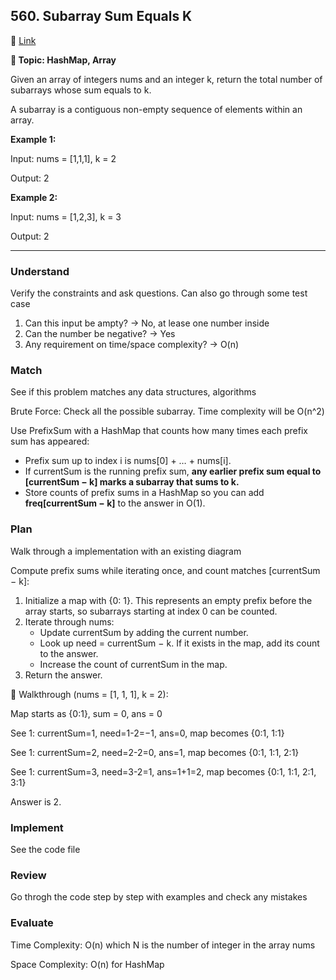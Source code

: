 ## 560. Subarray Sum Equals K
🔗 [Link](https://leetcode.com/problems/subarray-sum-equals-k/description/)

**📝 Topic: HashMap, Array**

Given an array of integers nums and an integer k, return the total number of subarrays whose sum equals to k.

A subarray is a contiguous non-empty sequence of elements within an array.

**Example 1:**

Input: nums = [1,1,1], k = 2

Output: 2

**Example 2:**

Input: nums = [1,2,3], k = 3

Output: 2

---

### Understand
Verify the constraints and ask questions. Can also go through some test case

1. Can this input be ampty? -> No, at lease one number inside
2. Can the number be negative? -> Yes
3. Any requirement on time/space complexity? -> O(n)

### Match
See if this problem matches any data structures, algorithms

Brute Force: Check all the possible subarray. Time complexity will be O(n^2)

Use PrefixSum with a HashMap that counts how many times each prefix sum has appeared:
- Prefix sum up to index i is nums[0] + … + nums[i].
- If currentSum is the running prefix sum, **any earlier prefix sum equal to [currentSum − k] marks a subarray that sums to k.**
- Store counts of prefix sums in a HashMap so you can add **freq[currentSum − k]** to the answer in O(1).


### Plan
Walk through a implementation with an existing diagram

Compute prefix sums while iterating once, and count matches [currentSum − k]:
1. Initialize a map with {0: 1}. This represents an empty prefix before the array starts, so subarrays starting at index 0 can be counted.
2. Iterate through nums:
    - Update currentSum by adding the current number.
    - Look up need = currentSum − k. If it exists in the map, add its count to the answer.
    - Increase the count of currentSum in the map.
6. Return the answer.

🔖 Walkthrough (nums = [1, 1, 1], k = 2):

Map starts as {0:1}, sum = 0, ans = 0

See 1: currentSum=1, need=1-2=−1, ans=0, map becomes {0:1, 1:1}

See 1: currentSum=2, need=2-2=0, ans=1, map becomes {0:1, 1:1, 2:1}

See 1: currentSum=3, need=3-2=1, ans=1+1=2, map becomes {0:1, 1:1, 2:1, 3:1}

Answer is 2.


### Implement
See the code file

### Review
Go throgh the code step by step with examples and check any mistakes


### Evaluate

Time Complexity: O(n) which N is the number of integer in the array nums

Space Complexity: O(n) for HashMap
